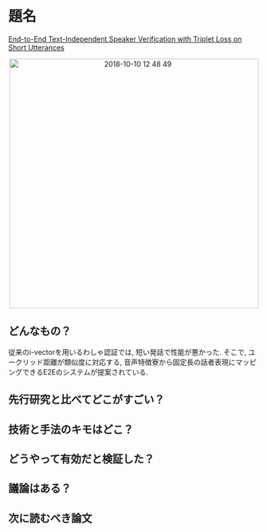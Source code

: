 # 題名
[End-to-End Text-Independent Speaker Verification with Triplet Loss on Short
Utterances](https://www.isca-speech.org/archive/Interspeech_2017/pdfs/1608.PDF)

 <div align="center"><img width="500" alt="2018-10-10 12 48 49" src="https://user-images.githubusercontent.com/37444351/46712222-e9828b80-cc8a-11e8-8ef0-3ce8fa3d5225.png"></div>


## どんなもの？
従来のi-vectorを用いるわしゃ認証では, 短い発話で性能が悪かった. そこで, ユークリッド距離が類似度に対応する, 音声特徴寮から固定長の話者表現にマッピングできるE2Eのシステムが提案されている. 

## 先行研究と比べてどこがすごい？


## 技術と手法のキモはどこ？


## どうやって有効だと検証した？


## 議論はある？


## 次に読むべき論文


